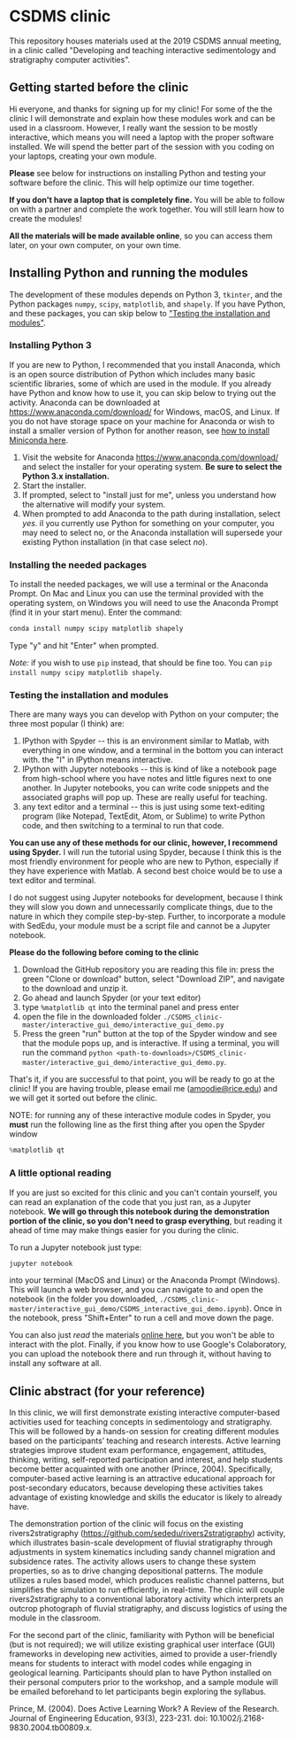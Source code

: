 # CSDMS clinic

This repository houses materials used at the 2019 CSDMS annual meeting, in a clinic called "Developing and teaching interactive sedimentology and stratigraphy computer activities".

## Getting started before the clinic
Hi everyone, and thanks for signing up for my clinic! 
For some of the the clinic I will demonstrate and explain how these modules work and can be used in a classroom.
However, I really want the session to be mostly interactive, which means you will need a laptop with the proper software installed.
We will spend the better part of the session with you coding on your laptops, creating your own module.

__Please__ see below for instructions on installing Python and testing your software before the clinic. 
This will help optimize our time together.

__If you don't have a laptop that is completely fine.__
You will be able to follow on with a partner and complete the work together. 
You will still learn how to create the modules! 

__All the materials will be made available online__, so you can access them later, on your own computer, on your own time.


## Installing Python and running the modules

The development of these modules depends on Python 3, `tkinter`, and the Python packages `numpy`, `scipy`, `matplotlib`, and `shapely`. 
If you have Python, and these packages, you can skip below to ["Testing the installation and modules"](https://github.com/sededu/CSDMS_clinic#testing-the-installation-and-modules).

### Installing Python 3

If you are new to Python, I recommended that you install Anaconda, which is an open source distribution of Python which includes many basic scientific libraries, some of which are used in the module. 
If you already have Python and know how to use it, you can skip below to trying out the activity.
Anaconda can be downloaded at https://www.anaconda.com/download/ for Windows, macOS, and Linux. 
If you do not have storage space on your machine for Anaconda or wish to install a smaller version of Python for another reason, see [how to install Miniconda here](https://docs.conda.io/en/latest/miniconda.html).

1. Visit the website for Anaconda https://www.anaconda.com/download/ and select the installer for your operating system.
__Be sure to select the Python 3.x installation.__
2. Start the installer.
3. If prompted, select to "install just for me", unless you understand how the alternative will modify your system.
4. When prompted to add Anaconda to the path during installation, select _yes_. iI you currently use Python for  something on your computer, you may need to select no, or the Anaconda installation will supersede your existing Python installation (in that case select _no_).

### Installing the needed packages

To install the needed packages, we will use a terminal or the Anaconda Prompt.
On Mac and Linux you can use the terminal provided with the operating system, on Windows you will need to use the Anaconda Prompt (find it in your start menu).
Enter the command:
```bash
conda install numpy scipy matplotlib shapely
```
Type "y" and hit "Enter" when prompted.

_Note:_ if you wish to use `pip` instead, that should be fine too. You can `pip install numpy scipy matplotlib shapely`.


### Testing the installation and modules
There are many ways you can develop with Python on your computer; the three most popular (I think) are:
1. IPython with Spyder -- this is an environment similar to Matlab, with everything in one window, and a terminal in the bottom you can interact with. the "I" in IPython means interactive.
1. IPython with Jupyter notebooks -- this is kind of like a notebook page from high-school where you have notes and little figures next to one another. In Jupyter notebooks, you can write code snippets and the associated graphs will pop up. These are really useful for teaching.
1. any text editor and a terminal -- this is just using some text-editing program (like Notepad, TextEdit, Atom, or Sublime) to write Python code, and then switching to a terminal to run that code.

__You can use any of these methods for our clinic, however, I recommend using Spyder.__
I will run the tutorial using Spyder, because I think this is the most friendly environment for people who are new to Python, especially if they have experience with Matlab.
A second best choice would be to use a text editor and terminal.

I do not suggest using Jupyter notebooks for development, because I think they will slow you down and unnecessarily complicate things, due to the nature in which they compile step-by-step.
Further, to incorporate a module with SedEdu, your module must be a script file and cannot be a Jupyter notebook.

__Please do the following before coming to the clinic__
1. Download the GitHub repository you are reading this file in: press the green "Clone or download" button, select "Download ZIP", and navigate to the download and unzip it.
1. Go ahead and launch Spyder (or your text editor)
1. type `%matplotlib qt` into the terminal panel and press enter
1. open the file in the downloaded folder `./CSDMS_clinic-master/interactive_gui_demo/interactive_gui_demo.py`
1. Press the green "run" button at the top of the Spyder window and see that the module pops up, and is interactive. If using a terminal, you will run the command `python <path-to-downloads>/CSDMS_clinic-master/interactive_gui_demo/interactive_gui_demo.py`.

That's it, if you are successful to that point, you will be ready to go at the clinic! 
If you are having trouble, please email me (amoodie@rice.edu) and we will get it sorted out before the clinic. 

NOTE: for running any of these interactive module codes in Spyder, you __must__ run the following line as the first thing after you open the Spyder window
```python
%matplotlib qt
```

### A little optional reading
If you are just so excited for this clinic and you can't contain yourself, you can read an explanation of the code that you just ran, as a Jupyter notebook.
__We will go through this notebook during the demonstration portion of the clinic, so you don't need to grasp everything__, but reading it ahead of time may make things easier for you during the clinic.

To run a Jupyter notebook just type:
```bash
jupyter notebook
```
into your terminal (MacOS and Linux) or the Anaconda Prompt (Windows).
This will launch a web browser, and you can navigate to and open the notebook (in the folder you downloaded, `./CSDMS_clinic-master/interactive_gui_demo/CSDMS_interactive_gui_demo.ipynb`).
Once in the notebook, press "Shift+Enter" to run a cell and move down the page.

You can also just _read_ the materials [online here](https://github.com/sededu/CSDMS_clinic/blob/master/interactive_gui_demo/CSDMS_interactive_gui_demo.ipynb), but you won't be able to interact with the plot.
Finally, if you know how to use Google's Colaboratory, you can upload the notebook there and run through it, without having to install any software at all.


## Clinic abstract (for your reference)

In this clinic, we will first demonstrate existing interactive computer-based activities used for teaching concepts in sedimentology and stratigraphy.
This will be followed by a hands-on session for creating different modules based on the participants’ teaching and research interests.
Active learning strategies improve student exam performance, engagement, attitudes, thinking, writing, self-reported participation and interest, and help students become better acquainted with one another (Prince, 2004).
Specifically, computer-based active learning is an attractive educational approach for post-secondary educators, because developing these activities takes advantage of existing knowledge and skills the educator is likely to already have.

The demonstration portion of the clinic will focus on the existing rivers2stratigraphy (https://github.com/sededu/rivers2stratigraphy) activity, which illustrates basin-scale development of fluvial stratigraphy through adjustments in system kinematics including sandy channel migration and subsidence rates.
The activity allows users to change these system properties, so as to drive changing depositional patterns.
The module utilizes a rules based model, which produces realistic channel patterns, but simplifies the simulation to run efficiently, in real-time.
The clinic will couple rivers2stratigraphy to a conventional laboratory activity which interprets an outcrop photograph of fluvial stratigraphy, and discuss logistics of using the module in the classroom.

For the second part of the clinic, familiarity with Python will be beneficial (but is not required); we will utilize existing graphical user interface (GUI) frameworks in developing new activities, aimed to provide a user-friendly means for students to interact with model codes while engaging in geological learning. 
Participants should plan to have Python installed on their personal computers prior to the workshop, and a sample module will be emailed beforehand to let participants begin exploring the syllabus.

Prince, M. (2004). Does Active Learning Work? A Review of the Research. Journal of Engineering Education, 93(3), 223-231. doi: 10.1002/j.2168-9830.2004.tb00809.x.
